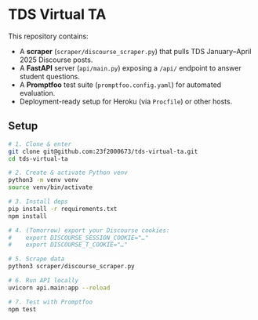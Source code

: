 # TDS Virtual TA

This repository contains:

- A **scraper** (`scraper/discourse_scraper.py`) that pulls TDS January–April 2025 Discourse posts.
- A **FastAPI** server (`api/main.py`) exposing a `/api/` endpoint to answer student questions.
- A **Promptfoo** test suite (`promptfoo.config.yaml`) for automated evaluation.
- Deployment-ready setup for Heroku (via `Procfile`) or other hosts.

## Setup

```bash
# 1. Clone & enter
git clone git@github.com:23f2000673/tds-virtual-ta.git
cd tds-virtual-ta

# 2. Create & activate Python venv
python3 -m venv venv
source venv/bin/activate

# 3. Install deps
pip install -r requirements.txt
npm install

# 4. (Tomorrow) export your Discourse cookies:
#    export DISCOURSE_SESSION_COOKIE="…"
#    export DISCOURSE_T_COOKIE="…"

# 5. Scrape data
python3 scraper/discourse_scraper.py

# 6. Run API locally
uvicorn api.main:app --reload

# 7. Test with Promptfoo
npm test
```
